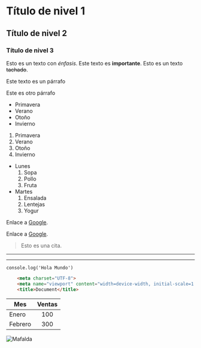# Título de nivel 1
## Título de nivel 2
### Título de nivel 3
Esto es un texto con *énfasis*.
Este texto es **importante**.
Esto es un texto ~~tachado~~.

Este texto es un párrafo

Este es otro párrafo

* Primavera
* Verano
* Otoño
* Invierno

1. Primavera
2. Verano
3. Otoño
4. Invierno

* Lunes
    1. Sopa
    2. Pollo
    3. Fruta
* Martes
    1. Ensalada
    2. Lentejas
    3. Yogur

Enlace a [Google](https://www.google.com/).

Enlace a [Google](https://www.google.com/ "Buscador Google").

>Esto es una cita.

---
___

`console.log('Hola Mundo')`

```html
    <meta charset="UTF-8">
    <meta name="viewport" content="width=device-width, initial-scale=1.0">
    <title>Document</title>
```

| Mes     | Ventas  |
| --------|:-------:|
| Enero   | 100     |
| Febrero | 300     |

![Mafalda](https://styles.redditmedia.com/t5_2w8ri/styles/communityIcon_thh6yuszjic51.png?width=256&s=71fd03d44397965791c83215febb4ea7f58d0861 "Mafalda")
